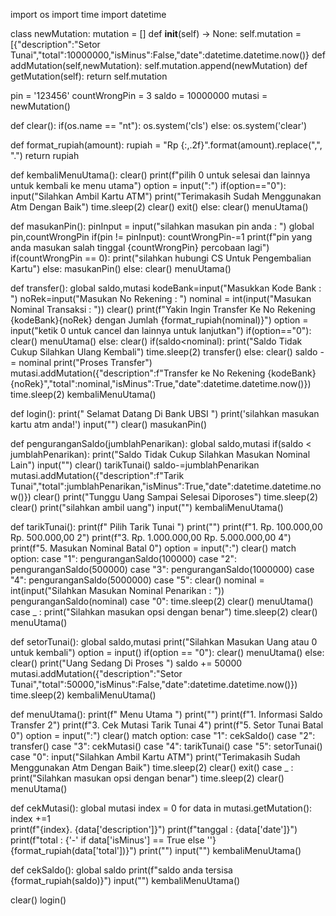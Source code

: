 import os
import time
import datetime

class newMutation:
    mutation = []
    def __init__(self) -> None:
        self.mutation = [{"description":"Setor Tunai","total":10000000,"isMinus":False,"date":datetime.datetime.now()}
    def addMutation(self,newMutation):
        self.mutation.append(newMutation)
    def getMutation(self):
        return self.mutation
    
pin =  '123456'
countWrongPin = 3
saldo = 10000000
mutasi = newMutation()

def clear():
    if(os.name == "nt"):
        os.system('cls')
    else:
        os.system('clear')

def format_rupiah(amount):
    rupiah = "Rp {:,.2f}".format(amount).replace(",", ".")
    return rupiah

def kembaliMenuUtama():
    clear()
    print(f"pilih 0 untuk selesai dan lainnya untuk kembali ke menu utama")
    option = input(":")
    if(option=="0"):
        input("Silahkan Ambil Kartu ATM")
        print("Terimakasih Sudah Menggunakan Atm Dengan Baik")
        time.sleep(2)
        clear()
        exit()
    else:
        clear()
        menuUtama()

def masukanPin():
    pinInput = input("silahkan masukan pin anda : ")
    global pin,countWrongPin
    if(pin != pinInput):
        countWrongPin-=1
        print(f"pin yang anda masukan salah tinggal {countWrongPin} percobaan lagi")
        if(countWrongPin == 0):
            print("silahkan hubungi CS Untuk Pengembalian Kartu")
        else:
            masukanPin()
    else:
        clear()
        menuUtama()

def transfer():
    global saldo,mutasi
    kodeBank=input("Masukkan Kode Bank : ")
    noRek=input("Masukan No Rekening : ")
    nominal = int(input("Masukan Nominal Transaksi : "))
    clear()
    print(f"Yakin Ingin Transfer Ke No Rekening {kodeBank}{noRek} dengan Jumlah {format_rupiah(nominal)}")
    option = input("ketik 0 untuk cancel dan lainnya untuk lanjutkan")
    if(option=="0"):
        clear()
        menuUtama()
    else:
        clear()
        if(saldo<nominal):
            print("Saldo Tidak Cukup Silahkan Ulang Kembali")
            time.sleep(2)
            transfer()
        else:
            clear()
            saldo -= nominal
            print("Proses Transfer")
            mutasi.addMutation({"description":f"Transfer ke No Rekening {kodeBank}{noRek}","total":nominal,"isMinus":True,"date":datetime.datetime.now()})
            time.sleep(2)
            kembaliMenuUtama()

def login():
    print("  Selamat Datang Di Bank UBSI   ")
    print('silahkan masukan kartu atm anda!')
    input("")
    clear()
    masukanPin()

def penguranganSaldo(jumblahPenarikan):
    global saldo,mutasi
    if(saldo < jumblahPenarikan):
        print("Saldo Tidak Cukup Silahkan Masukan Nominal Lain")
        input("")
        clear()
        tarikTunai()
    saldo-=jumblahPenarikan
    mutasi.addMutation({"description":f"Tarik Tunai","total":jumblahPenarikan,"isMinus":True,"date":datetime.datetime.now()})
    clear()
    print("Tunggu Uang Sampai Selesai Diporoses")
    time.sleep(2)
    clear()
    print("silahkan ambil uang")
    input("")
    kembaliMenuUtama()


def tarikTunai():
    print(f"                   Pilih Tarik Tunai                  ")
    print("")
    print(f"1. Rp. 100.000,00                     Rp. 500.000,00 2")
    print(f"3. Rp. 1.000.000,00                 Rp. 5.000.000,00 4")
    print(f"5. Masukan Nominal                            Batal  0")
    option  = input(":")
    clear()
    match option:
        case "1":
            penguranganSaldo(100000)
        case "2":
            penguranganSaldo(500000)
        case "3":
            penguranganSaldo(1000000)
        case "4":
            penguranganSaldo(5000000)
        case "5":
            clear()
            nominal = int(input("Silahkan Masukan Nominal Penarikan : "))
            penguranganSaldo(nominal)
        case "0":
            time.sleep(2)
            clear()
            menuUtama()
        case _ :
            print("Silahkan masukan opsi dengan benar")
            time.sleep(2)
            clear()
            menuUtama()

def setorTunai():
    global saldo,mutasi
    print("Silahkan Masukan Uang atau 0 untuk kembali")
    option = input()
    if(option == "0"):
        clear()
        menuUtama()
    else:   
        clear()
        print("Uang Sedang Di Proses ")
        saldo += 50000
        mutasi.addMutation({"description":"Setor Tunai","total":50000,"isMinus":False,"date":datetime.datetime.now()})
        time.sleep(2)
        kembaliMenuUtama()
    
def menuUtama():
    print(f"                 Menu Utama                ")
    print("")
    print(f"1. Informasi Saldo               Transfer 2")
    print(f"3. Cek Mutasi                 Tarik Tunai 4")
    print(f"5. Setor Tunai                     Batal  0")
    option  = input(":")
    clear()
    match option:
        case "1":
            cekSaldo()
        case "2":
            transfer()
        case "3":
            cekMutasi()
        case "4":
            tarikTunai()
        case "5":
            setorTunai()
        case "0":
            input("Silahkan Ambil Kartu ATM")
            print("Terimakasih Sudah Menggunakan Atm Dengan Baik")
            time.sleep(2)
            clear()
            exit()
        case _ :
            print("Silahkan masukan opsi dengan benar")
            time.sleep(2)
            clear()
            menuUtama()

def cekMutasi():
    global mutasi
    index = 0
    for data in mutasi.getMutation():
        index +=1    
        print(f"{index}. {data['description']}")
        print(f"tanggal : {data['date']}")
        print(f"total   : {'-' if data['isMinus'] == True else ''}{format_rupiah(data['total'])}")
        print("")
    input("")
    kembaliMenuUtama()

def cekSaldo():
    global saldo
    print(f"saldo anda tersisa {format_rupiah(saldo)}")
    input("")
    kembaliMenuUtama()

clear()
login()
